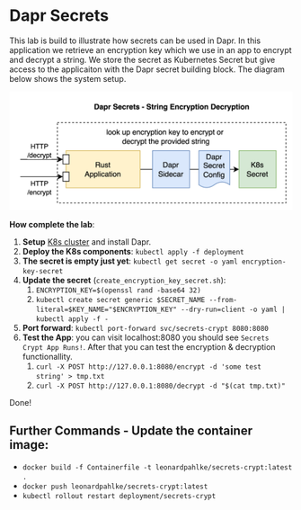 # Dapr Secrets

This lab is build to illustrate how secrets can be used in Dapr. In this application we retrieve an encryption key which we use in an app to encrypt and decrypt a string. We store the secret as Kubernetes Secret but give access to the applicaiton with the Dapr secret building block. The diagram below shows the system setup.

![Architecture Overview](./6.3%20dapr%20wasm%20training%20dapr%20secrets%20crypt.drawio.png)

**How complete the lab**:
1. **Setup** [K8s cluster](https://minikube.sigs.k8s.io/docs/) and install Dapr.
2. **Deploy the K8s components**: `kubectl apply -f deployment`
3. **The secret is empty just yet**: `kubectl get secret -o yaml encryption-key-secret`
4. **Update the secret** (`create_encryption_key_secret.sh`):
   1. `ENCRYPTION_KEY=$(openssl rand -base64 32)`
   2. `kubectl create secret generic $SECRET_NAME --from-literal=$KEY_NAME="$ENCRYPTION_KEY" --dry-run=client -o yaml | kubectl apply -f -` 
5. **Port forward**: `kubectl port-forward svc/secrets-crypt 8080:8080`
6. **Test the App**: you can visit localhost:8080 you should see `Secrets Crypt App Runs!`. After that you can test the encryption & decryption functionallity.
   1. `curl -X POST http://127.0.0.1:8080/encrypt -d 'some test string' > tmp.txt`
   2. `curl -X POST http://127.0.0.1:8080/decrypt -d "$(cat tmp.txt)"`

Done!

## Further Commands - Update the container image:
* `docker build -f Containerfile -t leonardpahlke/secrets-crypt:latest .`
* `docker push leonardpahlke/secrets-crypt:latest`
* `kubectl rollout restart deployment/secrets-crypt`
